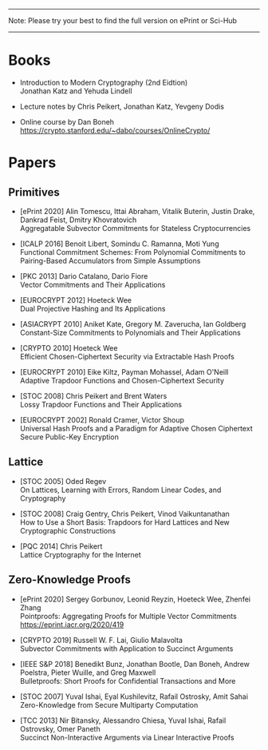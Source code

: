 ***
Note: Please try your best to find the full version on ePrint or Sci-Hub
***

# Books

* Introduction to Modern Cryptography (2nd Eidtion)  
Jonathan Katz and Yehuda Lindell

* Lecture notes by Chris Peikert, Jonathan Katz, Yevgeny Dodis

* Online course by Dan Boneh  
https://crypto.stanford.edu/~dabo/courses/OnlineCrypto/

# Papers

## Primitives

- [ePrint 2020] Alin Tomescu, Ittai Abraham, Vitalik Buterin, Justin Drake, Dankrad Feist, Dmitry Khovratovich    
Aggregatable Subvector Commitments for Stateless Cryptocurrencies

- [ICALP 2016] Benoit Libert, Somindu C. Ramanna, Moti Yung     
Functional Commitment Schemes: From Polynomial Commitments to Pairing-Based Accumulators from Simple Assumptions

- [PKC 2013] Dario Catalano, Dario Fiore   
Vector Commitments and Their Applications

- [EUROCRYPT 2012] Hoeteck Wee  
Dual Projective Hashing and Its Applications

- [ASIACRYPT 2010] Aniket Kate, Gregory M. Zaverucha, Ian Goldberg    
Constant-Size Commitments to Polynomials and Their Applications

- [CRYPTO 2010] Hoeteck Wee  
Efficient Chosen-Ciphertext Security via Extractable Hash Proofs

- [EUROCRYPT 2010] Eike Kiltz, Payman Mohassel, Adam O'Neill  
Adaptive Trapdoor Functions and Chosen-Ciphertext Security

- [STOC 2008] Chris Peikert and Brent Waters  
Lossy Trapdoor Functions and Their Applications

- [EUROCRYPT 2002] Ronald Cramer, Victor Shoup  
Universal Hash Proofs and a Paradigm for Adaptive Chosen Ciphertext Secure Public-Key Encryption

## Lattice

- [STOC 2005] Oded Regev  
On Lattices, Learning with Errors, Random Linear Codes, and Cryptography

- [STOC 2008] Craig Gentry, Chris Peikert, Vinod Vaikuntanathan  
How to Use a Short Basis: Trapdoors for Hard Lattices and New Cryptographic Constructions

- [PQC 2014] Chris Peikert  
Lattice Cryptography for the Internet


## Zero-Knowledge Proofs

- [ePrint 2020] Sergey Gorbunov, Leonid Reyzin, Hoeteck Wee, Zhenfei Zhang    
Pointproofs: Aggregating Proofs for Multiple Vector Commitments    
https://eprint.iacr.org/2020/419

- [CRYPTO 2019] Russell W. F. Lai, Giulio Malavolta    
Subvector Commitments with Application to Succinct Arguments

- [IEEE S&P 2018] Benedikt Bunz, Jonathan Bootle, Dan Boneh, Andrew Poelstra, Pieter Wuille, and Greg Maxwell  
Bulletproofs: Short Proofs for Confidential Transactions and More

- [STOC 2007] Yuval Ishai, Eyal Kushilevitz, Rafail Ostrosky, Amit Sahai  
Zero-Knowledge from Secure Multiparty Computation

- [TCC 2013] Nir Bitansky, Alessandro Chiesa, Yuval Ishai, Rafail Ostrovsky, Omer Paneth  
Succinct Non-Interactive Arguments via Linear Interactive Proofs













